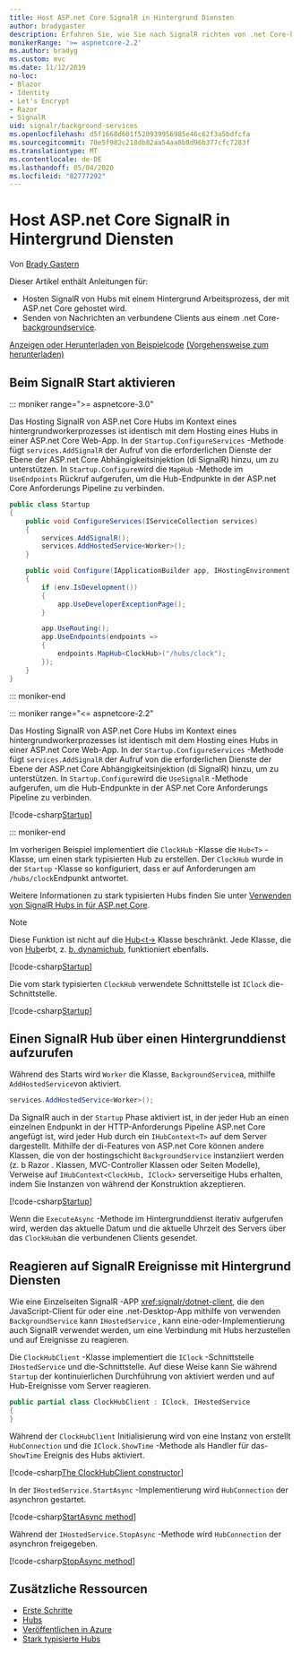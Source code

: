 ```yaml
---
title: Host ASP.net Core SignalR in Hintergrund Diensten
author: bradygaster
description: Erfahren Sie, wie Sie nach SignalR richten von .net Core-backgroundservice-Klassen an Clients senden.
monikerRange: '>= aspnetcore-2.2'
ms.author: bradyg
ms.custom: mvc
ms.date: 11/12/2019
no-loc:
- Blazor
- Identity
- Let's Encrypt
- Razor
- SignalR
uid: signalr/background-services
ms.openlocfilehash: d5f1668d601f520939956985e46c62f3a5bdfcfa
ms.sourcegitcommit: 70e5f982c218db82aa54aa8b8d96b377cfc7283f
ms.translationtype: MT
ms.contentlocale: de-DE
ms.lasthandoff: 05/04/2020
ms.locfileid: "82777292"
---
```

# <a name="host-aspnet-core-signalr-in-background-services"></a>Host ASP.net Core SignalR in Hintergrund Diensten

Von [Brady Gastern](https://twitter.com/bradygaster)

Dieser Artikel enthält Anleitungen für:

* Hosten SignalR von Hubs mit einem Hintergrund Arbeitsprozess, der mit ASP.net Core gehostet wird.
* Senden von Nachrichten an verbundene Clients aus einem .net Core- [backgroundservice](xref:Microsoft.Extensions.Hosting.BackgroundService).

[Anzeigen oder Herunterladen von Beispielcode](https://github.com/dotnet/AspNetCore.Docs/tree/master/aspnetcore/signalr/background-service/sample/) [(Vorgehensweise zum herunterladen)](xref:index#how-to-download-a-sample)

## <a name="enable-signalr-in-startup"></a>Beim SignalR Start aktivieren

::: moniker range=">= aspnetcore-3.0"

Das Hosting SignalR von ASP.net Core Hubs im Kontext eines hintergrundworkerprozesses ist identisch mit dem Hosting eines Hubs in einer ASP.net Core Web-App. In der `Startup.ConfigureServices` -Methode fügt `services.AddSignalR` der Aufruf von die erforderlichen Dienste der Ebene der ASP.net Core Abhängigkeitsinjektion (di SignalR) hinzu, um zu unterstützen. In `Startup.Configure`wird die `MapHub` -Methode im `UseEndpoints` Rückruf aufgerufen, um die Hub-Endpunkte in der ASP.net Core Anforderungs Pipeline zu verbinden.

```csharp
public class Startup
{
    public void ConfigureServices(IServiceCollection services)
    {
        services.AddSignalR();
        services.AddHostedService<Worker>();
    }

    public void Configure(IApplicationBuilder app, IHostingEnvironment env)
    {
        if (env.IsDevelopment())
        {
            app.UseDeveloperExceptionPage();
        }

        app.UseRouting();
        app.UseEndpoints(endpoints =>
        {
            endpoints.MapHub<ClockHub>("/hubs/clock");
        });
    }
}
```

::: moniker-end

::: moniker range="<= aspnetcore-2.2"

Das Hosting SignalR von ASP.net Core Hubs im Kontext eines hintergrundworkerprozesses ist identisch mit dem Hosting eines Hubs in einer ASP.net Core Web-App. In der `Startup.ConfigureServices` -Methode fügt `services.AddSignalR` der Aufruf von die erforderlichen Dienste der Ebene der ASP.net Core Abhängigkeitsinjektion (di SignalR) hinzu, um zu unterstützen. In `Startup.Configure`wird die `UseSignalR` -Methode aufgerufen, um die Hub-Endpunkte in der ASP.net Core Anforderungs Pipeline zu verbinden.

[!code-csharp[Startup](background-service/sample/Server/Startup.cs?name=Startup)]

::: moniker-end

Im vorherigen Beispiel implementiert die `ClockHub` -Klasse die `Hub<T>` -Klasse, um einen stark typisierten Hub zu erstellen. Der `ClockHub` wurde in der `Startup` -Klasse so konfiguriert, dass er auf Anforderungen am `/hubs/clock`Endpunkt antwortet.

Weitere Informationen zu stark typisierten Hubs finden Sie unter [Verwenden von SignalR Hubs in für ASP.net Core](xref:signalr/hubs#strongly-typed-hubs).

> [!NOTE]
> Diese Funktion ist nicht auf die [Hub\<t->](xref:Microsoft.AspNetCore.SignalR.Hub`1) Klasse beschränkt. Jede Klasse, die von [Hub](xref:Microsoft.AspNetCore.SignalR.Hub)erbt, z. [b. dynamichub](xref:Microsoft.AspNetCore.SignalR.DynamicHub), funktioniert ebenfalls.

[!code-csharp[Startup](background-service/sample/Server/ClockHub.cs?name=ClockHub)]

Die vom stark typisierten `ClockHub` verwendete Schnittstelle ist `IClock` die-Schnittstelle.

[!code-csharp[Startup](background-service/sample/HubServiceInterfaces/IClock.cs?name=IClock)]

## <a name="call-a-signalr-hub-from-a-background-service"></a>Einen SignalR Hub über einen Hintergrunddienst aufzurufen

Während des Starts wird `Worker` die Klasse, `BackgroundService`a, mithilfe `AddHostedService`von aktiviert.

```csharp
services.AddHostedService<Worker>();
```

Da SignalR auch in der `Startup` Phase aktiviert ist, in der jeder Hub an einen einzelnen Endpunkt in der HTTP-Anforderungs Pipeline ASP.net Core angefügt ist, wird jeder Hub durch ein `IHubContext<T>` auf dem Server dargestellt. Mithilfe der di-Features von ASP.net Core können andere Klassen, die von der hostingschicht `BackgroundService` instanziiert werden (z. b Razor . Klassen, MVC-Controller Klassen oder Seiten Modelle), Verweise auf `IHubContext<ClockHub, IClock>` serverseitige Hubs erhalten, indem Sie Instanzen von während der Konstruktion akzeptieren.

[!code-csharp[Startup](background-service/sample/Server/Worker.cs?name=Worker)]

Wenn die `ExecuteAsync` -Methode im Hintergrunddienst iterativ aufgerufen wird, werden das aktuelle Datum und die aktuelle Uhrzeit des Servers über das `ClockHub`an die verbundenen Clients gesendet.

## <a name="react-to-signalr-events-with-background-services"></a>Reagieren auf SignalR Ereignisse mit Hintergrund Diensten

Wie eine Einzelseiten SignalR -APP <xref:signalr/dotnet-client>, die den JavaScript-Client für oder eine .net-Desktop-App mithilfe von verwenden `BackgroundService` kann `IHostedService` , kann eine-oder-Implementierung auch SignalR verwendet werden, um eine Verbindung mit Hubs herzustellen und auf Ereignisse zu reagieren.

Die `ClockHubClient` -Klasse implementiert die `IClock` -Schnittstelle `IHostedService` und die-Schnittstelle. Auf diese Weise kann Sie während `Startup` der kontinuierlichen Durchführung von aktiviert werden und auf Hub-Ereignisse vom Server reagieren.

```csharp
public partial class ClockHubClient : IClock, IHostedService
{
}
```

Während der `ClockHubClient` Initialisierung wird von eine Instanz von erstellt `HubConnection` und die `IClock.ShowTime` -Methode als Handler für das- `ShowTime` Ereignis des Hubs aktiviert.

[!code-csharp[The ClockHubClient constructor](background-service/sample/Clients.ConsoleTwo/ClockHubClient.cs?name=ClockHubClientCtor)]

In der `IHostedService.StartAsync` -Implementierung wird `HubConnection` der asynchron gestartet.

[!code-csharp[StartAsync method](background-service/sample/Clients.ConsoleTwo/ClockHubClient.cs?name=StartAsync)]

Während der `IHostedService.StopAsync` -Methode wird `HubConnection` der asynchron freigegeben.

[!code-csharp[StopAsync method](background-service/sample/Clients.ConsoleTwo/ClockHubClient.cs?name=StopAsync)]

## <a name="additional-resources"></a>Zusätzliche Ressourcen

* [Erste Schritte](xref:tutorials/signalr)
* [Hubs](xref:signalr/hubs)
* [Veröffentlichen in Azure](xref:signalr/publish-to-azure-web-app)
* [Stark typisierte Hubs](xref:signalr/hubs#strongly-typed-hubs)
